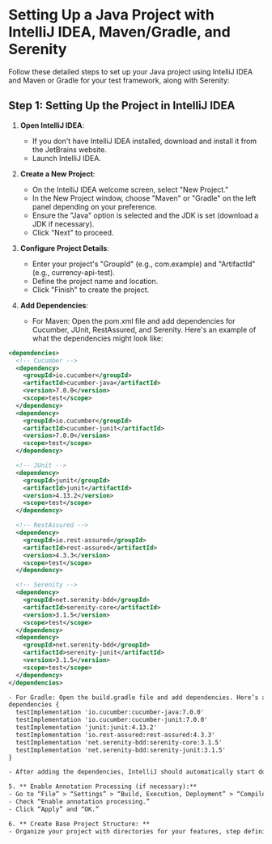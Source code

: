 # Setting Up a Java Project with IntelliJ IDEA, Maven/Gradle, and Serenity

Follow these detailed steps to set up your Java project using IntelliJ IDEA and Maven or Gradle for your test framework, along with Serenity:

## Step 1: Setting Up the Project in IntelliJ IDEA

1. **Open IntelliJ IDEA**:
   - If you don't have IntelliJ IDEA installed, download and install it from the JetBrains website.
   - Launch IntelliJ IDEA.

2. **Create a New Project**:
   - On the IntelliJ IDEA welcome screen, select "New Project."
   - In the New Project window, choose "Maven" or "Gradle" on the left panel depending on your preference.
   - Ensure the "Java" option is selected and the JDK is set (download a JDK if necessary).
   - Click "Next" to proceed.

3. **Configure Project Details**:
   - Enter your project's "GroupId" (e.g., com.example) and "ArtifactId" (e.g., currency-api-test).
   - Define the project name and location.
   - Click "Finish" to create the project.

4. **Add Dependencies**:
   - For Maven: Open the pom.xml file and add dependencies for Cucumber, JUnit, RestAssured, and Serenity. Here's an example of what the dependencies might look like:

```xml
<dependencies>
  <!-- Cucumber -->
  <dependency>
    <groupId>io.cucumber</groupId>
    <artifactId>cucumber-java</artifactId>
    <version>7.0.0</version>
    <scope>test</scope>
  </dependency>
  <dependency>
    <groupId>io.cucumber</groupId>
    <artifactId>cucumber-junit</artifactId>
    <version>7.0.0</version>
    <scope>test</scope>
  </dependency>

  <!-- JUnit -->
  <dependency>
    <groupId>junit</groupId>
    <artifactId>junit</artifactId>
    <version>4.13.2</version>
    <scope>test</scope>
  </dependency>

  <!-- RestAssured -->
  <dependency>
    <groupId>io.rest-assured</groupId>
    <artifactId>rest-assured</artifactId>
    <version>4.3.3</version>
    <scope>test</scope>
  </dependency>

  <!-- Serenity -->
  <dependency>
    <groupId>net.serenity-bdd</groupId>
    <artifactId>serenity-core</artifactId>
    <version>3.1.5</version>
    <scope>test</scope>
  </dependency>
  <dependency>
    <groupId>net.serenity-bdd</groupId>
    <artifactId>serenity-junit</artifactId>
    <version>3.1.5</version>
    <scope>test</scope>
  </dependency>
</dependencies>

- For Gradle: Open the build.gradle file and add dependencies. Here’s an example for Gradle:
dependencies {
  testImplementation 'io.cucumber:cucumber-java:7.0.0'
  testImplementation 'io.cucumber:cucumber-junit:7.0.0'
  testImplementation 'junit:junit:4.13.2'
  testImplementation 'io.rest-assured:rest-assured:4.3.3'
  testImplementation 'net.serenity-bdd:serenity-core:3.1.5'
  testImplementation 'net.serenity-bdd:serenity-junit:3.1.5'
}

- After adding the dependencies, IntelliJ should automatically start downloading them. If it doesn’t, you can trigger a reload of the project.

5. ** Enable Annotation Processing (if necessary):**
- Go to “File” > “Settings” > “Build, Execution, Deployment” > “Compiler” > “Annotation Processors.”
- Check “Enable annotation processing.”
- Click “Apply” and “OK.”

6. ** Create Base Project Structure: **
- Organize your project with directories for your features, step definitions, and utility classes within the src/test/java and src/test/resources folders.
